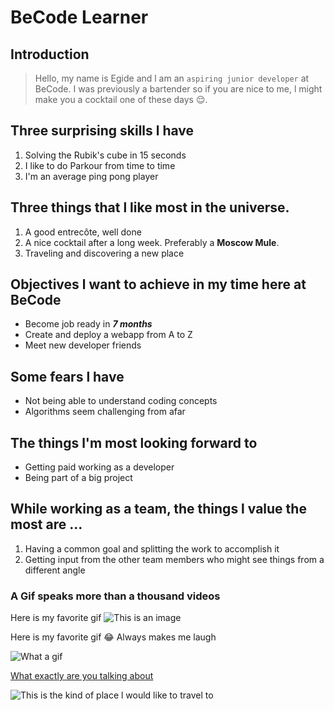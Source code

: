 # BeCode Learner

## Introduction

> Hello, my name is Egide and l am an `aspiring junior developer` at BeCode. I was previously a bartender so if you are nice to me, l might make you a cocktail one of these days 😌.

## Three surprising skills l have

1. Solving the Rubik's cube in 15 seconds
2. I like to do Parkour from time to time
3. I'm an average ping pong player

## Three things that l like most in the universe.

1. A good entrecôte, well done
2. A nice cocktail after a long week. Preferably a **Moscow Mule**.
3. Traveling and discovering a new place

## Objectives l want to achieve in my time here at BeCode

- Become job ready in **_7 months_**
- Create and deploy a webapp from A to Z
- Meet new developer friends

## Some fears l have

- Not being able to understand coding concepts
- Algorithms seem challenging from afar

## The things l'm most looking forward to

- Getting paid working as a developer
- Being part of a big project

## While working as a team, the things l value the most are ...

1. Having a common goal and splitting the work to accomplish it
2. Getting input from the other team members who might see things from a different angle

### A Gif speaks more than a thousand videos

Here is my favorite gif
![This is an image](https://i.ibb.co/FKkDQFM/confused-girl.gif)

Here is my favorite gif 😂 Always makes me laugh

![What a gif](https://i.ibb.co/FKkDQFM/confused-girl.gif)

[What exactly are you talking about](https://media.giphy.com/media/AfXPYfexaPjPsEdsUz/giphy.gif)

![This is the kind of place l would like to travel to](https://i.ibb.co/v3cqCQ5/pexels-michael-block-3225528.jpg)
